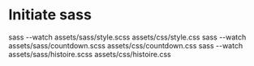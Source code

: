 # Initiate sass
sass --watch assets/sass/style.scss assets/css/style.css
sass --watch assets/sass/countdown.scss assets/css/countdown.css
sass --watch assets/sass/histoire.scss assets/css/histoire.css